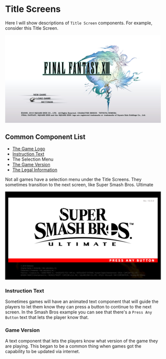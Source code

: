 # Title Screens

Here I will show descriptions of `Title Screen` components. For example, consider this Title Screen.

![Final Fantasy XIII](<../../.gitbook/assets/final fantasy title screen>)

## Common Component List

* [The Game Logo](../../game-components/game-logo.md)
* [Instruction Text](./#instruction-text)
* The Selection Menu
* [The Game Version](./#undefined)
* [The Legal Information](../../game-components/legal-information.md)

Not all games have a selection menu under the Title Screens. They sometimes transition to the next screen, like Super Smash Bros. Ultimate

![](<../../.gitbook/assets/super smash bros ultimate title screen>)

### Instruction Text

Sometimes games will have an animated text component that will guide the players to let them know they can press a button to continue to the next screen. In the Smash Bros example you can see that there's a `Press Any Button` text that lets the player know that.

### Game Version

A text component that lets the players know what version of the game they are playing. This began to be a common thing when games got the capability to be updated via internet.
